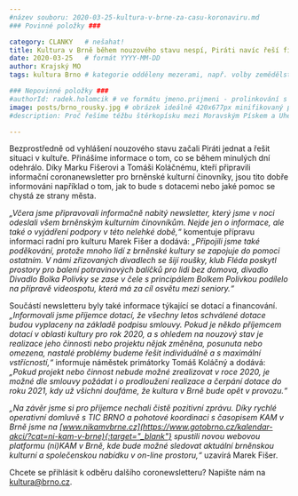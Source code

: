 ```yaml
---
#název souboru: 2020-03-25-kultura-v-brne-za-casu-koronaviru.md
### Povinné položky ###

category: CLANKY   # nešahat!
title: Kultura v Brně během nouzového stavu nespí, Piráti navíc řeší financování a pomoc
date: 2020-03-25   # formát YYYY-MM-DD
author: Krajský MO
tags: kultura Brno # kategorie odděleny mezerami, např. volby zemědělství životní-prostředí piráti (viz https://jihomoravsky.pirati.cz/tags/)

### Nepovinné položky ###
#authorId: radek.holomcik # ve formátu jmeno.prijmeni - prolinkování s profilem přes uid
image: posts/brno_rousky.jpg # obrázek ideálně 420x677px minifikovaný přes https://tinypng.com/
#description: Proč řešíme těžbu štěrkopísku mezi Moravským Pískem a Uherským Ostrohem? Podrobné info o celé kauze.

---
```


Bezprostředně od vyhlášení nouzového stavu začali Piráti jednat a řešit situaci v kultuře. Přinášíme informace o tom, co se během minulých dní odehrálo. Díky Marku Fišerovi a Tomáši Koláčnému, kteří připravili informační coronanewsletter pro brněnské kulturní činovníky, jsou tito dobře informováni například o tom, jak to bude s dotacemi nebo jaké pomoc se chystá ze strany města.

*„Včera jsme připravovali informačně nabitý newsletter, který jsme v noci odeslali všem brněnským kulturním činovníkům. Nejde jen o informace, ale také o vyjádření podpory v této nelehké době,“* komentuje přípravu informací radní pro kulturu Marek Fišer a dodává: *„Připojili jsme také poděkování, protože mnoho lidí z brněnské kultury se zapojuje do pomoci ostatním. V námi zřizovaných divadlech se šijí roušky, klub Fléda poskytl prostory pro balení potravinových balíčků pro lidi bez domova, divadlo Divadlo Bolka Polívky se zase v čele s principálem Bolkem Polívkou podílelo na přípravě videospotu, která má za cíl osvětu mezi seniory.“*

Součástí newsletteru byly také informace týkající se dotací a financování. *„Informovali jsme příjemce dotací, že všechny letos schválené dotace budou vyplaceny na základě podpisu smlouvy. Pokud je někdo příjemcem dotací v oblasti kultury pro rok 2020, a s ohledem na nouzový stav je realizace jeho činnosti nebo projektu nějak změněna, posunuta nebo omezena, nastalé problémy budeme řešit individuálně a s maximální vstřícností,“* informuje náměstek primátorky Tomáš Koláčný a dodává: *„Pokud projekt nebo činnost nebude možné zrealizovat v roce 2020, je možné dle smlouvy požádat i o prodloužení realizace a čerpání dotace do roku 2021, kdy už všichni doufáme, že kultura v Brně bude opět v provozu.“*

*„Na závěr jsme si pro příjemce nechali čistě pozitivní zprávu. Díky rychlé operativní domluvě s TIC BRNO a pohotové koordinaci s časopisem KAM v Brně jsme na [www.nikamvbrne.cz](https://www.gotobrno.cz/kalendar-akci/?cat=ni-kam-v-brne){:target="_blank"} spustili novou webovou platformu (ni)KAM v Brně, kde bude možné sledovat aktuální brněnskou kulturní a společenskou nabídku v on-line prostoru,“* uzavírá Marek Fišer.

Chcete se přihlásit k odběru dalšího coronewsletteru? Napište nám na kultura@brno.cz.
